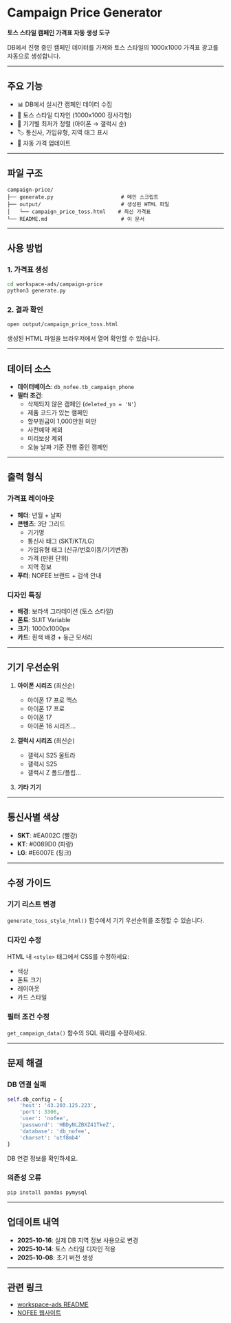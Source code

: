 # Campaign Price Generator

**토스 스타일 캠페인 가격표 자동 생성 도구**

DB에서 진행 중인 캠페인 데이터를 가져와 토스 스타일의 1000x1000 가격표 광고를 자동으로 생성합니다.

---

## 주요 기능

- 📊 DB에서 실시간 캠페인 데이터 수집
- 🎨 토스 스타일 디자인 (1000x1000 정사각형)
- 📱 기기별 최저가 정렬 (아이폰 → 갤럭시 순)
- 🏷️ 통신사, 가입유형, 지역 태그 표시
- 🔄 자동 가격 업데이트

---

## 파일 구조

```
campaign-price/
├── generate.py                      # 메인 스크립트
├── output/                          # 생성된 HTML 파일
│   └── campaign_price_toss.html    # 최신 가격표
└── README.md                        # 이 문서
```

---

## 사용 방법

### 1. 가격표 생성

```bash
cd workspace-ads/campaign-price
python3 generate.py
```

### 2. 결과 확인

```bash
open output/campaign_price_toss.html
```

생성된 HTML 파일을 브라우저에서 열어 확인할 수 있습니다.

---

## 데이터 소스

- **데이터베이스**: `db_nofee.tb_campaign_phone`
- **필터 조건**:
  - 삭제되지 않은 캠페인 (`deleted_yn = 'N'`)
  - 제품 코드가 있는 캠페인
  - 할부원금이 1,000만원 미만
  - 사전예약 제외
  - 미리보상 제외
  - 오늘 날짜 기준 진행 중인 캠페인

---

## 출력 형식

### 가격표 레이아웃

- **헤더**: 년월 + 날짜
- **콘텐츠**: 3단 그리드
  - 기기명
  - 통신사 태그 (SKT/KT/LG)
  - 가입유형 태그 (신규/번호이동/기기변경)
  - 가격 (만원 단위)
  - 지역 정보
- **푸터**: NOFEE 브랜드 + 검색 안내

### 디자인 특징

- **배경**: 보라색 그라데이션 (토스 스타일)
- **폰트**: SUIT Variable
- **크기**: 1000x1000px
- **카드**: 흰색 배경 + 둥근 모서리

---

## 기기 우선순위

1. **아이폰 시리즈** (최신순)
   - 아이폰 17 프로 맥스
   - 아이폰 17 프로
   - 아이폰 17
   - 아이폰 16 시리즈...

2. **갤럭시 시리즈** (최신순)
   - 갤럭시 S25 울트라
   - 갤럭시 S25
   - 갤럭시 Z 폴드/플립...

3. **기타 기기**

---

## 통신사별 색상

- **SKT**: #EA002C (빨강)
- **KT**: #0089D0 (파랑)
- **LG**: #E6007E (핑크)

---

## 수정 가이드

### 기기 리스트 변경

`generate_toss_style_html()` 함수에서 기기 우선순위를 조정할 수 있습니다.

### 디자인 수정

HTML 내 `<style>` 태그에서 CSS를 수정하세요:
- 색상
- 폰트 크기
- 레이아웃
- 카드 스타일

### 필터 조건 수정

`get_campaign_data()` 함수의 SQL 쿼리를 수정하세요.

---

## 문제 해결

### DB 연결 실패

```python
self.db_config = {
    'host': '43.203.125.223',
    'port': 3306,
    'user': 'nofee',
    'password': 'HBDyNLZBXZ41TkeZ',
    'database': 'db_nofee',
    'charset': 'utf8mb4'
}
```

DB 연결 정보를 확인하세요.

### 의존성 오류

```bash
pip install pandas pymysql
```

---

## 업데이트 내역

- **2025-10-16**: 실제 DB 지역 정보 사용으로 변경
- **2025-10-14**: 토스 스타일 디자인 적용
- **2025-10-08**: 초기 버전 생성

---

## 관련 링크

- [workspace-ads README](../README.md)
- [NOFEE 웹사이트](https://nofee.team)
